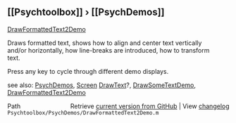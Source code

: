## [[Psychtoolbox]] &#8250; [[PsychDemos]]

[DrawFormattedText2Demo](DrawFormattedText2Demo)  
  
Draws formatted text, shows how to align and center text vertically  
and/or horizontally, how line-breaks are introduced, how to transform  
text.  
  
Press any key to cycle through different demo displays.  
  
see also: [PsychDemos](PsychDemos), [Screen](Screen) [DrawText](DrawText)?, [DrawSomeTextDemo](DrawSomeTextDemo), [DrawFormattedText2Demo](DrawFormattedText2Demo)  




<div class="code_header" style="text-align:right;">
  <span style="float:left;">Path&nbsp;&nbsp;</span> <span class="counter">Retrieve <a href=
  "https://raw.github.com/Psychtoolbox-3/Psychtoolbox-3/beta/Psychtoolbox/PsychDemos/DrawFormattedText2Demo.m">current version from GitHub</a> | View <a href=
  "https://github.com/Psychtoolbox-3/Psychtoolbox-3/commits/beta/Psychtoolbox/PsychDemos/DrawFormattedText2Demo.m">changelog</a></span>
</div>
<div class="code">
  <code>Psychtoolbox/PsychDemos/DrawFormattedText2Demo.m</code>
</div>

